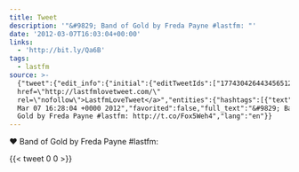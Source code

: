 ```yaml
---
title: Tweet
description: '"&#9829; Band of Gold by Freda Payne #lastfm: "'
date: '2012-03-07T16:03:04+00:00'
links:
  - 'http://bit.ly/Qa6B'
tags:
  - lastfm
source: >-
  {"tweet":{"edit_info":{"initial":{"editTweetIds":["177430426443456512"],"editableUntil":"2012-03-07T17:28:04.819Z","editsRemaining":"5","isEditEligible":true}},"retweeted":false,"source":"<a
  href=\"http://lastfmlovetweet.com/\"
  rel=\"nofollow\">LastfmLoveTweet</a>","entities":{"hashtags":[{"text":"lastfm","indices":["36","43"]}],"symbols":[],"user_mentions":[],"urls":[{"url":"http://t.co/Fox5Weh4","expanded_url":"http://bit.ly/Qa6B","display_url":"bit.ly/Qa6B","indices":["45","65"]}]},"display_text_range":["0","65"],"favorite_count":"0","id_str":"177430426443456512","truncated":false,"retweet_count":"0","id":"177430426443456512","possibly_sensitive":false,"created_at":"Wed
  Mar 07 16:28:04 +0000 2012","favorited":false,"full_text":"&#9829; Band of
  Gold by Freda Payne #lastfm: http://t.co/Fox5Weh4","lang":"en"}}
---
```

&#9829; Band of Gold by Freda Payne #lastfm: 
    
{{< tweet 0 0 >}}
    

